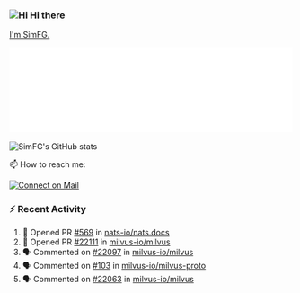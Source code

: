 ### <img src='https://qpluspicture.oss-cn-beijing.aliyuncs.com/6LjjQA/Hi.gif' alt='Hi' width="24"/> Hi there

[I'm SimFG.](https://simfg.github.io/)

![Metrics 👋](/metrics.plugin.followup.user.svg)

![SimFG's GitHub stats](https://github-readme-stats.vercel.app/api?username=SimFG&show_icons=true&theme=radical&count_private=true)

📫 How to reach me:

[![Connect on Mail](https://img.shields.io/badge/Ask%20me-anything-1abc9c.svg)](mailto:1142838399@qq.com)

### :zap: Recent Activity

<!--START_SECTION:activity-->
1. 💪 Opened PR [#569](https://github.com/nats-io/nats.docs/pull/569) in [nats-io/nats.docs](https://github.com/nats-io/nats.docs)
2. 💪 Opened PR [#22111](https://github.com/milvus-io/milvus/pull/22111) in [milvus-io/milvus](https://github.com/milvus-io/milvus)
3. 🗣 Commented on [#22097](https://github.com/milvus-io/milvus/issues/22097) in [milvus-io/milvus](https://github.com/milvus-io/milvus)
4. 🗣 Commented on [#103](https://github.com/milvus-io/milvus-proto/issues/103) in [milvus-io/milvus-proto](https://github.com/milvus-io/milvus-proto)
5. 🗣 Commented on [#22063](https://github.com/milvus-io/milvus/issues/22063) in [milvus-io/milvus](https://github.com/milvus-io/milvus)
<!--END_SECTION:activity-->

